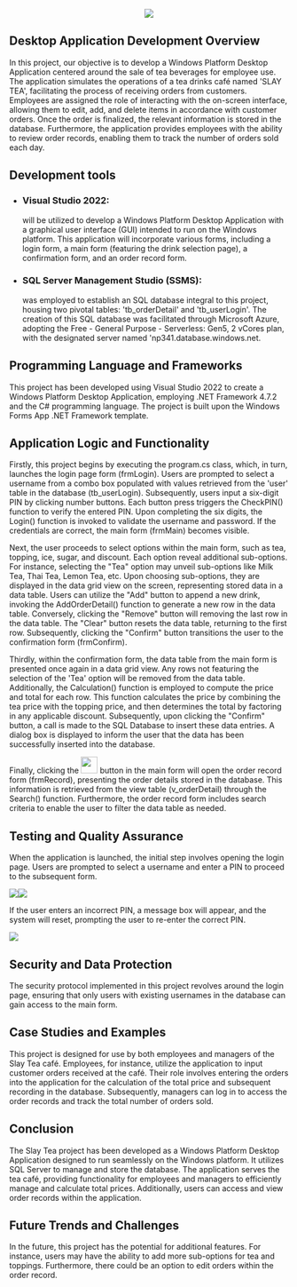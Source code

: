 <div id="top"></div>

<p align="center">
  <img src="https://drive.google.com/uc?id=1L00sKMFfUUAtHrH9yGR09kqQf0reIthe">
</p>

## Desktop Application Development Overview

In this project, our objective is to develop a Windows Platform Desktop Application centered around the sale of tea beverages for employee use. The application simulates the operations of a tea drinks café named 'SLAY TEA', facilitating the process of receiving orders from customers. Employees are assigned the role of interacting with the on-screen interface, allowing them to edit, add, and delete items in accordance with customer orders. Once the order is finalized, the relevant information is stored in the database. Furthermore, the application provides employees with the ability to review order records, enabling them to track the number of orders sold each day. 

## Development tools  
- ### Visual Studio 2022:
  will be utilized to develop a Windows Platform Desktop Application with a graphical user interface (GUI) intended to run on the Windows platform. This application will incorporate various forms, including a login form, a main form (featuring the drink selection page), a confirmation form, and an order record form. 
- ### SQL Server Management Studio (SSMS):
  was employed to establish an SQL database integral to this project, housing two pivotal tables: 'tb_orderDetail' and 
'tb_userLogin'. The creation of this SQL database was facilitated through Microsoft Azure, adopting the Free - General Purpose - Serverless: Gen5, 2 vCores plan, with the designated server named 'np341.database.windows.net. 
 
## Programming Language and Frameworks 
This project has been developed using Visual Studio 2022 to create a Windows Platform Desktop Application, employing .NET Framework 4.7.2 and the C# programming language. The project is built upon the Windows Forms App .NET Framework template. 

## Application Logic and Functionality 
Firstly, this project begins by executing the program.cs class, which, in turn, launches the login page form (frmLogin). Users are prompted to select a username from a combo box populated with values retrieved from the 'user' table in the database (tb_userLogin). Subsequently, users input a six-digit PIN by clicking number buttons. Each button press triggers the CheckPIN() function to verify the entered PIN. Upon completing the six digits, the Login() function is invoked to validate the username and password. If the credentials are correct, the main form (frmMain) becomes visible. 

Next, the user proceeds to select options within the main form, such as tea, topping, ice, sugar, and discount. Each option reveal additional sub-options. For instance, selecting the "Tea" option may unveil sub-options like Milk Tea, Thai Tea, Lemon Tea, etc. Upon choosing sub-options, they are displayed in the data grid view on the screen, representing stored data in a data table. Users can utilize the "Add" button to append a new drink, invoking the AddOrderDetail() function to generate a new row in the data table. Conversely, clicking the "Remove" button will removing the last row in the data table. The "Clear" button resets the data table, returning to the first row. Subsequently, clicking the "Confirm" button transitions the user to the confirmation form (frmConfirm). 

Thirdly, within the confirmation form, the data table from the main form is presented once again in a data grid view. Any rows not featuring the selection of the 'Tea' option will be removed from the data table. Additionally, the Calculation() function is employed to compute the price and total for each row. This function calculates the price by combining the tea price with the topping price, and then determines the total by factoring in any applicable discount. Subsequently, upon clicking the "Confirm" button, a call is made to the SQL Database to insert these data entries. A dialog box is displayed to inform the user that the data has been successfully inserted into the database. 

Finally, clicking the  <img src="https://drive.google.com/uc?id=1qPgmgOiLcOmbwsGLyd0v7usPZzKC-673" width="30" height="30">  button in the main form will open the order record form (frmRecord), presenting the order details stored in the database. This information is retrieved from the view table (v_orderDetail) through the Search() function. Furthermore, the order record form includes search criteria to enable the user to filter the data table as needed.  

## Testing and Quality Assurance 
When the application is launched, the initial step involves opening the login page. Users are prompted to select a username and enter a PIN to proceed to the subsequent form.

<img src="https://drive.google.com/uc?id=1Bvf9KeBmRD1INyYccl14vOAem-wRK41K"><img src="https://drive.google.com/uc?id=1XbL1BRCfH9MCrBxKkDTLMuBqT2CT1Drl">

If the user enters an incorrect PIN, a message box will appear, and the system will reset,
prompting the user to re-enter the correct PIN.

<img src="https://drive.google.com/uc?id=1RnOqB2kMJseerie34R24ZULLPKUuutTR">

## Security and Data Protection 
The security protocol implemented in this project revolves around the login page, ensuring that only users with existing usernames in the database can gain access to the main form. 
 
## Case Studies and Examples 
This project is designed for use by both employees and managers of the Slay Tea café. 
Employees, for instance, utilize the application to input customer orders received at the café. Their role involves entering the orders into the application for the calculation of the total price and subsequent recording in the database. Subsequently, managers can log in to access the order records and track the total number of orders sold. 
 
## Conclusion 
The Slay Tea project has been developed as a Windows Platform Desktop Application designed to run seamlessly on the Windows platform. It utilizes SQL Server to manage and store the database. The application serves the tea café, providing functionality for employees and managers to efficiently manage and calculate total prices. Additionally, users can access and view order records within the application. 
 
## Future Trends and Challenges 
In the future, this project has the potential for additional features. For instance, users may have the ability to add more sub-options for tea and toppings. Furthermore, there could be an option to edit orders within the order record. 
